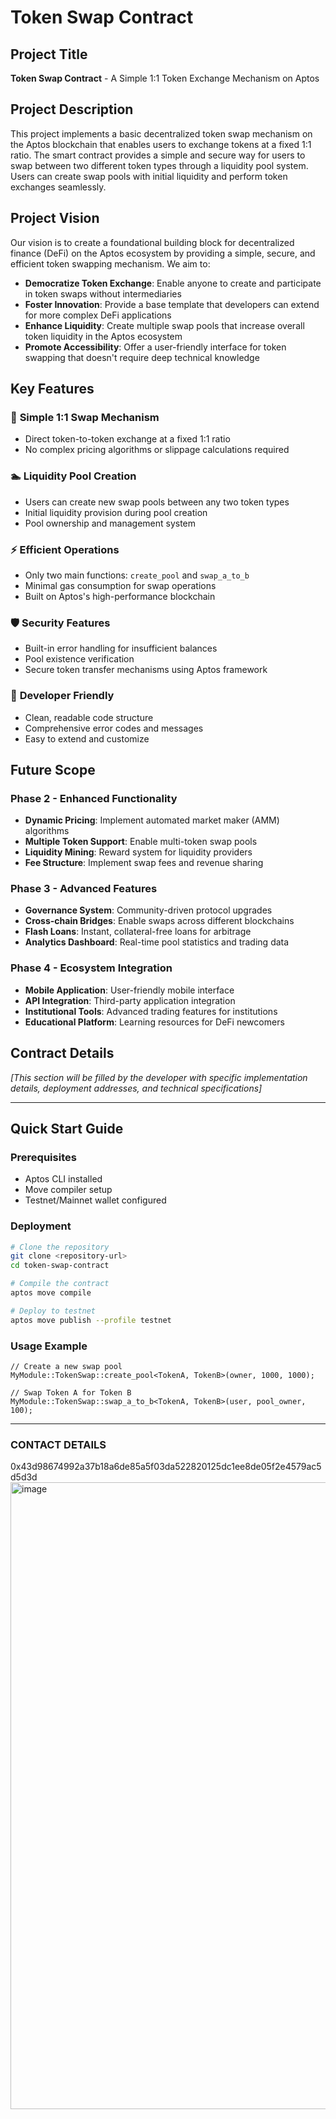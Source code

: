 # Token Swap Contract

## Project Title
**Token Swap Contract** - A Simple 1:1 Token Exchange Mechanism on Aptos

## Project Description
This project implements a basic decentralized token swap mechanism on the Aptos blockchain that enables users to exchange tokens at a fixed 1:1 ratio. The smart contract provides a simple and secure way for users to swap between two different token types through a liquidity pool system. Users can create swap pools with initial liquidity and perform token exchanges seamlessly.

## Project Vision
Our vision is to create a foundational building block for decentralized finance (DeFi) on the Aptos ecosystem by providing a simple, secure, and efficient token swapping mechanism. We aim to:

- **Democratize Token Exchange**: Enable anyone to create and participate in token swaps without intermediaries
- **Foster Innovation**: Provide a base template that developers can extend for more complex DeFi applications
- **Enhance Liquidity**: Create multiple swap pools that increase overall token liquidity in the Aptos ecosystem
- **Promote Accessibility**: Offer a user-friendly interface for token swapping that doesn't require deep technical knowledge

## Key Features

### 🔄 **Simple 1:1 Swap Mechanism**
- Direct token-to-token exchange at a fixed 1:1 ratio
- No complex pricing algorithms or slippage calculations required

### 🏊 **Liquidity Pool Creation**
- Users can create new swap pools between any two token types
- Initial liquidity provision during pool creation
- Pool ownership and management system

### ⚡ **Efficient Operations**
- Only two main functions: `create_pool` and `swap_a_to_b`
- Minimal gas consumption for swap operations
- Built on Aptos's high-performance blockchain

### 🛡️ **Security Features**
- Built-in error handling for insufficient balances
- Pool existence verification
- Secure token transfer mechanisms using Aptos framework

### 🔧 **Developer Friendly**
- Clean, readable code structure
- Comprehensive error codes and messages
- Easy to extend and customize

## Future Scope

### Phase 2 - Enhanced Functionality
- **Dynamic Pricing**: Implement automated market maker (AMM) algorithms
- **Multiple Token Support**: Enable multi-token swap pools
- **Liquidity Mining**: Reward system for liquidity providers
- **Fee Structure**: Implement swap fees and revenue sharing

### Phase 3 - Advanced Features
- **Governance System**: Community-driven protocol upgrades
- **Cross-chain Bridges**: Enable swaps across different blockchains
- **Flash Loans**: Instant, collateral-free loans for arbitrage
- **Analytics Dashboard**: Real-time pool statistics and trading data

### Phase 4 - Ecosystem Integration
- **Mobile Application**: User-friendly mobile interface
- **API Integration**: Third-party application integration
- **Institutional Tools**: Advanced trading features for institutions
- **Educational Platform**: Learning resources for DeFi newcomers

## Contract Details
*[This section will be filled by the developer with specific implementation details, deployment addresses, and technical specifications]*

---

## Quick Start Guide

### Prerequisites
- Aptos CLI installed
- Move compiler setup
- Testnet/Mainnet wallet configured

### Deployment
```bash
# Clone the repository
git clone <repository-url>
cd token-swap-contract

# Compile the contract
aptos move compile

# Deploy to testnet
aptos move publish --profile testnet
```

### Usage Example
```move
// Create a new swap pool
MyModule::TokenSwap::create_pool<TokenA, TokenB>(owner, 1000, 1000);

// Swap Token A for Token B
MyModule::TokenSwap::swap_a_to_b<TokenA, TokenB>(user, pool_owner, 100);
```

---

### CONTACT DETAILS
0x43d98674992a37b18a6de85a5f03da522820125dc1ee8de05f2e4579ac5d5d3d
<img width="1849" height="1003" alt="image" src="https://github.com/user-attachments/assets/95135b0b-f93b-4445-8662-fbaf453bf9af" />
